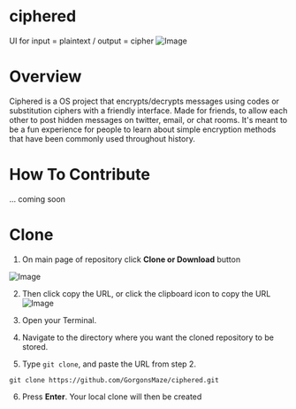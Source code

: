 # ciphered
UI for input = plaintext / output = cipher
![Image](http://i.imgur.com/0bealZ2.png)

# Overview
Ciphered is a OS project that encrypts/decrypts messages using codes or substitution ciphers with a friendly interface. Made for friends, to allow each other to post hidden messages on twitter, email, or chat rooms. It's meant to be a fun experience for people to learn about simple encryption methods that have been commonly used throughout history.


# How To Contribute
 ... coming soon

# Clone
1. On main page of repository click **Clone or Download** button 

![Image](http://i.imgur.com/VU0YMdI.png)

2. Then click copy the URL, or click the clipboard icon to copy the URL 
![Image](http://i.imgur.com/SiPXXFl.png)


3. Open your Terminal.

4. Navigate to the directory where you want the cloned repository to be stored.

5. Type `git clone`, and paste the URL from step 2.
```
git clone https://github.com/GorgonsMaze/ciphered.git
```

6. Press **Enter**. Your local clone will then be created


